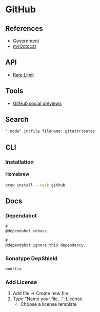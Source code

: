 # GitHub

<!--
https://www.linkedin.com/learning/github-quick-tips/github-tips-and-tricks

https://github.com/brunowego.png

https://api.github.com/users

https://api.github.com/users/brunowego

https://media-exp1.licdn.com/dms/image/sync/C4E27AQFXhz19BLKTlg/articleshare-shrink_800/0/1620311917375?e=1620406800&v=beta&t=kcsEPLfDy2Up6iCcr7gyH9OIJhH0Pgj09CtvABBcVGc
-->

## References

- [Government](https://government.github.com/community/)
- [myOctocat](https://myoctocat.com/)

## API

- [Rate Limit](https://api.github.com/rate_limit)

## Tools

- [GitHub social previews](https://mugshotbot.com/github)

## Search

```txt
".node" in:file filename:.gitattributes
```

## CLI

### Installation

#### Homebrew

```sh
brew install --cask github
```

## Docs

### Dependabot

```txt
#
@dependabot rebase

#
@dependabot ignore this dependency.
```

### Sonatype DepShield

```txt
wontfix
```

### Add License

1. Add file -> Create new file
2. Type "Name your file...": License
   - Choose a license template
